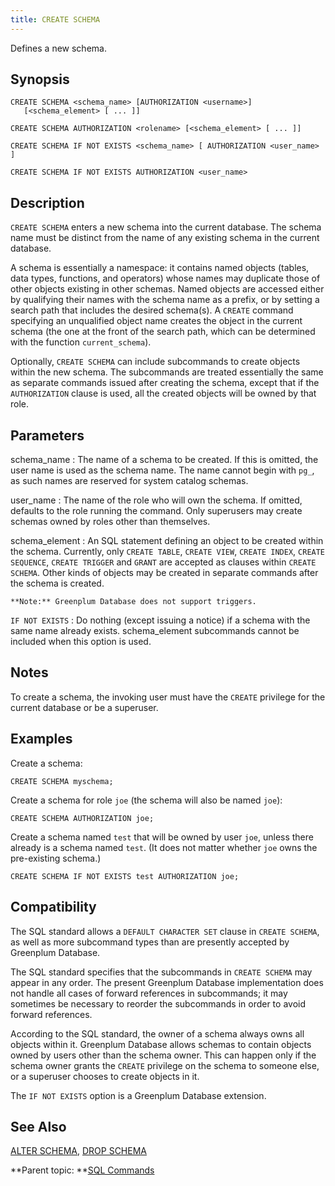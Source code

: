```yaml
---
title: CREATE SCHEMA 
---
```


Defines a new schema.

## <a id="section2"></a>Synopsis 

``` {#sql_command_synopsis}
CREATE SCHEMA <schema_name> [AUTHORIZATION <username>] 
   [<schema_element> [ ... ]]

CREATE SCHEMA AUTHORIZATION <rolename> [<schema_element> [ ... ]]

CREATE SCHEMA IF NOT EXISTS <schema_name> [ AUTHORIZATION <user_name> ]

CREATE SCHEMA IF NOT EXISTS AUTHORIZATION <user_name>

```

## <a id="section3"></a>Description 

`CREATE SCHEMA` enters a new schema into the current database. The schema name must be distinct from the name of any existing schema in the current database.

A schema is essentially a namespace: it contains named objects \(tables, data types, functions, and operators\) whose names may duplicate those of other objects existing in other schemas. Named objects are accessed either by qualifying their names with the schema name as a prefix, or by setting a search path that includes the desired schema\(s\). A `CREATE` command specifying an unqualified object name creates the object in the current schema \(the one at the front of the search path, which can be determined with the function `current_schema`\).

Optionally, `CREATE SCHEMA` can include subcommands to create objects within the new schema. The subcommands are treated essentially the same as separate commands issued after creating the schema, except that if the `AUTHORIZATION` clause is used, all the created objects will be owned by that role.

## <a id="section4"></a>Parameters 

schema\_name
:   The name of a schema to be created. If this is omitted, the user name is used as the schema name. The name cannot begin with `pg_`, as such names are reserved for system catalog schemas.

user\_name
:   The name of the role who will own the schema. If omitted, defaults to the role running the command. Only superusers may create schemas owned by roles other than themselves.

schema\_element
:   An SQL statement defining an object to be created within the schema. Currently, only `CREATE TABLE`, `CREATE VIEW`, `CREATE INDEX`, `CREATE SEQUENCE`, `CREATE TRIGGER` and `GRANT` are accepted as clauses within `CREATE SCHEMA`. Other kinds of objects may be created in separate commands after the schema is created.

    **Note:** Greenplum Database does not support triggers.

`IF NOT EXISTS`
:   Do nothing \(except issuing a notice\) if a schema with the same name already exists. schema\_element subcommands cannot be included when this option is used.

## <a id="section5"></a>Notes 

To create a schema, the invoking user must have the `CREATE` privilege for the current database or be a superuser.

## <a id="section6"></a>Examples 

Create a schema:

```
CREATE SCHEMA myschema;
```

Create a schema for role `joe` \(the schema will also be named `joe`\):

```
CREATE SCHEMA AUTHORIZATION joe;
```

Create a schema named `test` that will be owned by user `joe`, unless there already is a schema named `test`. \(It does not matter whether `joe` owns the pre-existing schema.\)

```
CREATE SCHEMA IF NOT EXISTS test AUTHORIZATION joe;

```

## <a id="section7"></a>Compatibility 

The SQL standard allows a `DEFAULT CHARACTER SET` clause in `CREATE SCHEMA`, as well as more subcommand types than are presently accepted by Greenplum Database.

The SQL standard specifies that the subcommands in `CREATE SCHEMA` may appear in any order. The present Greenplum Database implementation does not handle all cases of forward references in subcommands; it may sometimes be necessary to reorder the subcommands in order to avoid forward references.

According to the SQL standard, the owner of a schema always owns all objects within it. Greenplum Database allows schemas to contain objects owned by users other than the schema owner. This can happen only if the schema owner grants the `CREATE` privilege on the schema to someone else, or a superuser chooses to create objects in it.

The `IF NOT EXISTS` option is a Greenplum Database extension.

## <a id="section8"></a>See Also 

[ALTER SCHEMA](ALTER_SCHEMA.html), [DROP SCHEMA](DROP_SCHEMA.html)

**Parent topic: **[SQL Commands](../sql_commands/sql_ref.html)

